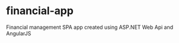 financial-app
=============

Financial management SPA app created using ASP.NET Web Api and AngularJS
